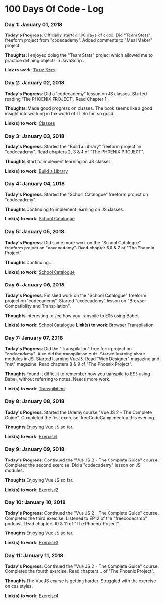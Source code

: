 # 100 Days Of Code - Log

### Day 1: January 01, 2018

**Today's Progress**: Officially started 100 days of code. Did "Team Stats" freeform project from "codecademy". Added comments to "Meal Maker" project.

**Thoughts:** I enjoyed doing the "Team Stats" project which allowed me to practice defining objects in JavaScript.

**Link to work:** [Team Stats](https://github.com/ddddamian/myCodecademyFiles/blob/master/teamStats.js)



### Day 2: January 02, 2018

**Today's Progress**: Did a "codecademy" lesson on JS classes. Started reading 'The PHOENIX PROJECT'. Read Chapter 1.

**Thoughts**: Made good progress on classes. The book seems like a good insight into working in the world of IT. So far, so good.

**Link(s) to work**: [Classes](https://github.com/ddddamian/myCodecademyFiles/blob/master/classes-interactiveLesson.js)



### Day 3: January 03, 2018

**Today's Progress**: Started the "Build a Library" freeform project on "codecademy". Read chapters 2, 3 & 4 of "The PHOENIX PROJECT".

**Thoughts** Start to implement learning on JS classes.

**Link(s) to work**: [Build a Library](https://github.com/ddddamian/myCodecademyFiles/blob/master/buildALibrary.js)



### Day 4: January 04, 2018

**Today's Progress**: Started the "School Catalogue" freeform project on "codecademy". 

**Thoughts** Continuing to implement learning on JS classes.

**Link(s) to work**: [School Catalogue](https://github.com/ddddamian/myCodecademyFiles/blob/master/schoolCatalogue.js)



### Day 5: January 05, 2018

**Today's Progress**: Did some more work on the "School Catalogue" freeform project on "codecademy". Read chapter 5,6 & 7 of "The Phoenix Project".

**Thoughts** Continuing....

**Link(s) to work**: [School Catalogue](https://github.com/ddddamian/myCodecademyFiles/blob/master/schoolCatalogue.js)



### Day 6: January 06, 2018

**Today's Progress**: Finished work on the "School Catalogue" freeform project on "codecademy". Started "codecademy" lesson on "Browser Compatibility and Transpilation". 

**Thoughts** Interesting to see how you transpile to ES5 using Babel.

**Link(s) to work**: [School Catalogue](https://github.com/ddddamian/myCodecademyFiles/blob/master/schoolCatalogue.js)
**Link(s) to work**: [Browser Transpilation](https://github.com/ddddamian/myCodecademyFiles/blob/master/browserTranspilation.js)



### Day 7: January 07, 2018

**Today's Progress**: Did the "Transpilation" free form project on "codecademy". Also did the transpilation quiz. Started learning about modules in JS. Started learning VueJS. Read "Web Designer" magazine and "net" magazine. Read chapters 8 & 9 of "The Phoenix Project".

**Thoughts** Found it difficult to remember how you transpile to ES5 using Babel, without referring to notes. Needs more work.

**Link(s) to work**: [Transpilation](https://github.com/ddddamian/myCodecademyFiles/blob/master/Transpilation.js)



### Day 8: January 08, 2018

**Today's Progress**: Started the Udemy course "Vue JS 2 - The Complete Guide". Completed the first exercise. freeCodeCamp meetup this evening.

**Thoughts** Enjoying Vue JS so far. 

**Link(s) to work**: [Exercise1](https://github.com/ddddamian/learning-vue-js-2-the-complete-guide/blob/master/exercise1.html)



### Day 9: January 09, 2018

**Today's Progress**: Continued the "Vue JS 2 - The Complete Guide" course. Completed the second exercise. Did a "codecademy" lesson on JS modules.

**Thoughts** Enjoying Vue JS so far. 

**Link(s) to work**: [Exercise2](https://github.com/ddddamian/learning-vue-js-2-the-complete-guide/blob/master/exercise2.html)



### Day 10: January 10, 2018

**Today's Progress**: Continued the "Vue JS 2 - The Complete Guide" course. Completed the third exercise. Listened to EP12 of the "freecodecamp" podcast. Read chapters 10 & 11 of "The Phoenix Project".

**Thoughts** Enjoying Vue JS so far. 

**Link(s) to work**: [Exercise3](https://github.com/ddddamian/learning-vue-js-2-the-complete-guide/blob/master/exercise3.html)




### Day 11: January 11, 2018

**Today's Progress**: Continued the "Vue JS 2 - The Complete Guide" course. Completed the fourth exercise. Read chapters... of "The Phoenix Project".

**Thoughts** The VueJS course is getting harder. Struggled with the exercise on css styles. 

**Link(s) to work**: [Exercise4](https://github.com/ddddamian/learning-vue-js-2-the-complete-guide/blob/master/exercise4.html)





